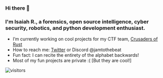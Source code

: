 ### Hi there 👋

### I'm Isaiah R., a forensics, open source intelligence, cyber security, robotics, and python development enthusiast.

- I’m currently working on cool projects for my CTF team, [Crusaders of Rust](https://github.com/Crusaders-of-Rust)
- How to reach me: [Twitter](https://twitter.com/CaptureTheJam) or Discord @jamtothebeat
- Fun fact: I can recite the entirety of the alphabet backwards!
- Most of my fun projects are private :( [But they are cool!]



 ![visitors](https://visitor-badge.laobi.icu/badge?page_id=RealJammy.RealJammy)
